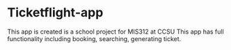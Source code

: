 # Ticketflight-app
This app is created is a school project for MIS312 at CCSU
This app has full functionality including booking, searching, generating ticket. 
